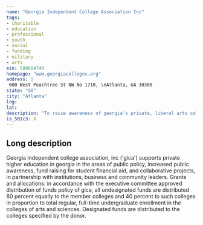 ```yaml
---
name: "Georgia Independent College Association Inc"
tags:
- charitable
- education
- professional
- youth
- social
- funding
- military
- arts
ein: 580684740
homepage: "www.georgiacolleges.org"
address: |
 600 West Peachtree St NW No 1710, \nAtlanta, GA 30308
state: "GA"
city: "Atlanta"
lng: 
lat: 
description: "To raise awareness of georgia's private, liberal arts colleges and universities; to influence public policy in support of higher education in georgia; to secure funds and other gifts for the benefit of the member institutions and their students; to promote the member institutions as distinct alternatives in higher education. "
is_501c3: X
---
```


## Long description

Georgia independent college association, inc ('gica') supports private higher education in georgia in the areas of public policy, increased public awareness, fund raising for student financial aid, and collaborative projects, in partnership with institutions, business and community leaders. Grants and allocations: in accordance with the executive committee approved distribution of funds policy of gica, all undesignated funds are distributed 60 percent equally to the member colleges and 40 percent to such colleges in proportion to total regular, full-time undergraduate enrollment in the colleges of arts and sciences. Designated funds are distributed to the colleges specified by the donor. 
